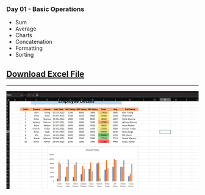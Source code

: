 ### Day 01 - Basic Operations
- Sum
- Average 
- Charts
- Concatenation
- Formatting
- Sorting

## [Download Excel File](/Days/ExcelFiles/ExcelBasicsDay1.xlsx)
<hr>

![Day 1 SS](Images/Day1.png)